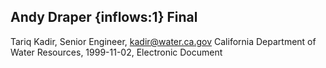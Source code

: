 ## Andy Draper {inflows:1} Final
Tariq Kadir, Senior Engineer, kadir@water.ca.gov
California Department of Water Resources, 1999-11-02, Electronic Document
